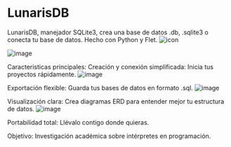 # LunarisDB
LunarisDB, manejador SQLite3, crea una base de datos .db, .sqlite3 o conecta tu base de datos. Hecho con Python y Flet.
![icon](https://github.com/user-attachments/assets/d1c73aa4-abfd-4364-8720-cc76fd3dba0b)

![image](https://github.com/user-attachments/assets/5ba3cd3c-1bd8-492b-8f02-1eb7598b4e9c)


Caracteristicas principales: 
Creación y conexión simplificada: Inicia tus proyectos rápidamente. 
![image](https://github.com/user-attachments/assets/826437ed-5563-4540-8edd-6eeaa46ae396)

Exportación flexible: Guarda tus bases de datos en formato .sql. 
![image](https://github.com/user-attachments/assets/d583d7a4-a948-47dc-9b65-fdafa5af2797)


Visualización clara: Crea diagramas ERD para entender mejor tu estructura de datos. 
![image](https://github.com/user-attachments/assets/a3ae5250-0167-4269-ad29-01eb8686f804)

Portabilidad total: Llévalo contigo donde quieras.

Objetivo: Investigación académica sobre intérpretes en programación.
